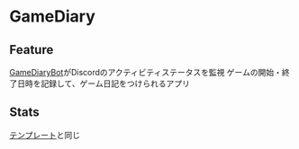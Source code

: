 # GameDiary
## Feature
[GameDiaryBot](https://github.com/AInine9/GameDiaryBot)がDiscordのアクティビティステータスを監視
ゲームの開始・終了日時を記録して、ゲーム日記をつけられるアプリ

## Stats

[テンプレート](https://github.com/AInine9/golang-react-mysql-docker)と同じ
